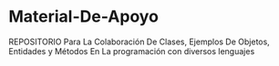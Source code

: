 # Material-De-Apoyo
REPOSITORIO Para La Colaboración De Clases, Ejemplos De Objetos, Entidades y Métodos En La programación con diversos lenguajes 
